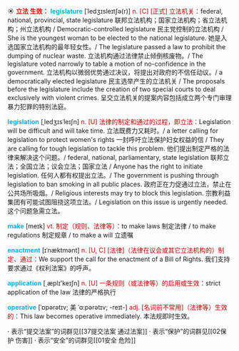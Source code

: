 ☀ <font color="red">**立法 生效：**</font>
<font color="sky blue">**legislature**</font> [ˈledʒɪsleɪtʃə(r)]
<font color="#c00000">n. [C] [正式] 立法机关：</font>federal, national, provincial, state legislature 联邦立法机构；国家立法机构；省立法机构；州立法机构 / Democratic-controlled legislature 民主党控制的立法机构 / She is the youngest woman to be elected to the national legislature. 她是入选国家立法机构的最年轻女性。/ The legislature passed a law to prohibit the dumping of nuclear waste. 立法机构通过法律禁止倾倒核废物。/ The legislature voted narrowly to table a motion of no-confidence in the government. 立法机构以微弱优势通过决议，将提出对政府的不信任动议。/ a democratically elected legislature 民主选举产生的立法机关 / The proposals before the legislature include the creation of two special courts to deal exclusively with violent crimes. 呈交立法机关的提案内容包括成立两个专门审理暴力犯罪的特别法庭。

<font color="sky blue">**legislation**</font> [ˌledʒɪsˈleɪʃn]
<font color="#c00000">n. [U] 法律的制定和通过的过程，即立法：</font>Legislation will be difficult and will take time. 立法既费力又耗时。/ a letter calling for legislation to protect women's rights 一封呼吁立法保护妇女权益的信 / They are calling for tough legislation to tackle this problem. 他们提出制定严格的法律来解决这个问题。/ federal, national, parliamentary, state legislation 联邦立法；全国立法；议会立法；国家立法 / Anyone has the right to initiate legislation. 任何人都有权提出立法。/ The government is pushing through legislation to ban smoking in all public places. 政府正在力促通过立法，禁止在公共场所吸烟。/ Religious interests may try to block this legislation. 宗教利益集团有可能试图阻挠这项立法。/ Legislation on this issue is urgently needed. 这个问题急需立法。

<font color="sky blue">**make**</font> [meɪk] 
<font color="#c00000">vt. 制定（规则、法律等）：</font>to make laws 制定法律 / to make regulations 制定规章 / to make a will 立遗嘱 
           
<font color="sky blue">**enactment**</font> [ɪˈnæktmənt]
<font color="#c00000">n. [U, C] [法律]（法律在议会或其它立法机构的）制定、通过：</font>We support the call for the enactment of a Bill of Rights. 我们支持要求通过《权利法案》的呼声。           

<font color="sky blue">**application**</font> [͵æplɪ'keɪʃn] 
<font color="#c00000">n. [U] 一条规则（或法律等）的启用或生效：</font>strict application of the law 法律的严格执行
           
<font color="sky blue">**operative**</font> [ˈɒpərətɪv; 美 ˈɑ:pərətɪv; -reɪt-]
<font color="#c00000">adj. [名词前不常用]（法律等）生效的：</font>This law becomes operative immediately. 本法规即时生效。

· 表示“提交法案”的词群见[[37提交法案 通过法案]]
· 表示“保护”的词群见[[02保护 伤害]]
· 表示“安全”的词群见[[01安全 危险]]
